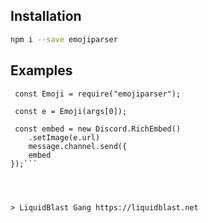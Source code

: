 
## Installation

```sh
npm i --save emojiparser
```

## Examples
```const Discord = require("discord.js");
 const Emoji = require("emojiparser");

 const e = Emoji(args[0]);
 
 const embed = new Discord.RichEmbed()
    .setImage(e.url)
    message.channel.send({
    embed
});```




> LiquidBlast Gang https://liquidblast.net